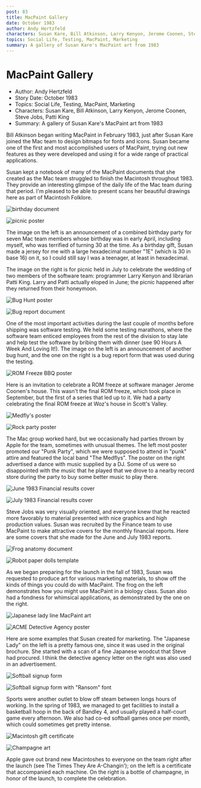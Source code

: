 ```yaml
---
post: 83
title: MacPaint Gallery
date: October 1983
author: Andy Hertzfeld
characters: Susan Kare, Bill Atkinson, Larry Kenyon, Jerome Coonen, Steve Jobs, Patti King
topics: Social Life, Testing, MacPaint, Marketing
summary: A gallery of Susan Kare's MacPaint art from 1983
---
```


# MacPaint Gallery
* Author: Andy Hertzfeld
* Story Date: October 1983
* Topics: Social Life, Testing, MacPaint, Marketing
* Characters: Susan Kare, Bill Atkinson, Larry Kenyon, Jerome Coonen, Steve Jobs, Patti King
* Summary: A gallery of Susan Kare's MacPaint art from 1983

Bill Atkinson began writing MacPaint in February 1983, just after Susan Kare joined the Mac team to design bitmaps for fonts and icons.   Susan became one of the first and most accomplished users of MacPaint, trying out new features as they were developed and using it for a wide range of practical applications.

Susan kept a notebook of many of the MacPaint documents that she created as the Mac team struggled to finish the Macintosh throughout 1983.  They provide an interesting glimpse of the daily life of the Mac team during that period.  I'm pleased to be able to present scans her beautiful drawings here as part of Macintosh Folklore.

![birthday document](images/Macintosh/MacPaint_Gallery/april_birthdays.jpg)

![picnic poster](images/Macintosh/MacPaint_Gallery/picnic.jpg)

The image on the left is an announcement of a combined birthday party for seven Mac team members whose birthday was in early April, including myself, who was terrified of turning 30 at the time.  As a birthday gift, Susan made a jersey for me with a large hexadecimal number "1E"  (which is 30 in base 16) on it, so I could still say I was a teenager, at least in hexadecimal.

The image on the right is for picnic held in July to celebrate the wedding of two members of the software team: programmer Larry Kenyon and librarian Patti King.  Larry and Patti actually eloped in June; the picnic happened after they returned from their honeymoon.

![Bug Hunt poster](images/Macintosh/MacPaint_Gallery/big_bug_hunt.jpg)

![Bug report document](images/Macintosh/MacPaint_Gallery/bug_report.jpg)

One  of the most important activities during the last couple of months before shipping was software testing.  We held some testing marathons, where the software team enticed employees from the rest of the division to stay late and help test the software by bribing them with dinner (see 90 Hours A Week And Loving It!).  The image on the left is an announcement of another bug hunt, and the one on the right is a bug report form that was used during the testing.

![ROM Freeze BBQ poster](images/Macintosh/MacPaint_Gallery/rom_freeze.jpg)

Here is an invitation to celebrate a ROM freeze at software manager Jerome Coonen's house.  This wasn't the final ROM freeze, which took place in September, but the first of a series that led up to it.  We had a party celebrating the final ROM freeze at Woz's house in Scott's Valley.

![Medfly's poster](images/Macintosh/MacPaint_Gallery/punk_party.jpg)

![Rock party poster](images/Macintosh/MacPaint_Gallery/mac_rock_party.jpg)

The Mac group worked hard, but we occasionally had parties thrown by Apple for the team, sometimes with unusual themes. The left most poster promoted our "Punk Party", which we were supposed to attend in "punk" attire and featured the local band "The Medflys".  The poster on the right advertised a dance with music supplied by a DJ.  Some of us were so disappointed with the music that he played that we drove to a nearby record store during the party to buy some better music to play there.

![June 1983 Financial results cover](images/Macintosh/MacPaint_Gallery/june_83.jpg)

![July 1983 Financial results cover](images/Macintosh/MacPaint_Gallery/july_83.jpg)

Steve Jobs was very visually oriented, and everyone knew that he reacted more favorably to material presented with nice graphics and high production values.  Susan was recruited by the Finance team to use MacPaint to make attractive covers for the monthly financial reports.  Here are some covers that she made for the June and July 1983 reports.

![Frog anatomy document](images/Macintosh/MacPaint_Gallery/frog.jpg)

![Robot paper dolls template](images/Macintosh/MacPaint_Gallery/robot_paper_dolls.jpg)

As we began preparing for the launch in the fall of 1983, Susan was requested to produce art for various marketing materials, to show off the kinds of things you could do with MacPaint.    The frog on the left demonstrates how you might use MacPaint in a biology class.  Susan also had a fondness for whimsical applications, as demonstrated by the one on the right.

![Japanese lady line MacPaint art](images/Macintosh/MacPaint_Gallery/japanese_lady.jpg)

![ACME Detective Agency poster](images/Macintosh/MacPaint_Gallery/Acme_Detective.jpg)

Here are some examples that Susan created for marketing.  The "Japanese Lady" on the left is a pretty famous one, since it was used in the original brochure.  She started with a scan of a fine Japanese woodcut that Steve had procured.  I think the detective agency letter on the right was also used in an advertisement.

![Softball signup form](images/Macintosh/MacPaint_Gallery/softball_may.jpg)

![Softball signup form with "Ransom" font](images/Macintosh/MacPaint_Gallery/softball_july.jpg)

Sports were another outlet to blow off steam between longs hours of working.  In the spring of 1983, we managed to get facilities to install a basketball hoop in the back of Bandley 4, and usually played a half-court game every afternoon.  We also had co-ed softball games once per month, which could sometimes get pretty intense.

![Macintosh gift certificate](images/Macintosh/MacPaint_Gallery/certificate.jpg)

![Champagne art](images/Macintosh/MacPaint_Gallery/champagne.jpg)

Apple gave out brand new Macintoshes to everyone on the team right after the launch (see The Times They Are A-Changin');  on the left is a certificate that accompanied each machine.  On the right is a bottle of champagne, in honor of the launch, to complete the celebration.